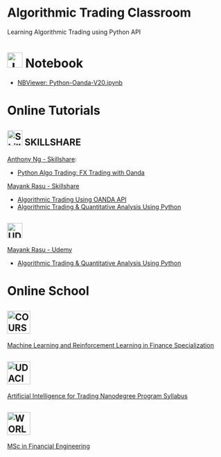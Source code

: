 # Algorithmic Trading Classroom
Learning Algorithmic Trading using Python API

# <img src="https://jupyter.org/assets/nav_logo.svg" alt="Jupyter Notebook" height="35"/> Notebook #

- [NBViewer: Python-Oanda-V20.ipynb](https://nbviewer.jupyter.org/github/jansenicus/algorithmic-trading-classroom/blob/master/notebooks/Python-Oanda-V20.ipynb)


# Online Tutorials #

## <img src="https://static.skillshare.com/uploads/users/6595003/user-image-small.png" alt="Skillshare" width="35"/> SKILLSHARE ##

[Anthony Ng - Skillshare](https://www.skillshare.com/profile/Anthony-Ng/4926488):

- [Python Algo Trading: FX Trading with Oanda](https://www.skillshare.com/classes/Python-Algo-Trading-FX-Trading-with-Oanda/2024083035) 

[Mayank Rasu - Skillshare](https://www.skillshare.com/profile/Mayank-Rasu/7995039)

- [Algorithmic Trading Using OANDA API](https://www.skillshare.com/classes/Algorithmic-Trading-Using-OANDA-API/1413782879)
- [Algorithmic Trading & Quantitative Analysis Using Python](https://www.skillshare.com/classes/Algorithmic-Trading-Quantitative-Analysis-Using-Python/5561706)


## <img src="https://www.udemy.com/staticx/udemy/images/v6/logo-coral.svg" alt="UDEMY" height="35"/> ##

[Mayank Rasu - Udemy](https://www.udemy.com/user/mayank-rasu/)
- [Algorithmic Trading & Quantitative Analysis Using Python](https://www.udemy.com/course/algorithmic-trading-quantitative-analysis-using-python/)

# Online School #

## <img src="https://149362230.v2.pressablecdn.com/wp-content/uploads/2018/08/coursera-social-logo.png" alt="COURSERA" height="53"/> ##

[Machine Learning and Reinforcement Learning in Finance Specialization](https://www.coursera.org/specializations/machine-learning-reinforcement-finance)

## <img src="https://d20vrrgs8k4bvw.cloudfront.net/images/open-graph/udacity.png" alt="UDACITY" height="53"/> ##

[Artificial Intelligence for Trading Nanodegree Program Syllabus](https://d20vrrgs8k4bvw.cloudfront.net/documents/en-US/AI+for+Trading+Learning+Nanodegree+Program+Syllabus.pdf)

## <img src="https://wqu.org/assets/wqu-logo-color-b6866efa16ba16fcf606c900d4c6c82da408b3c9156faa473661b7bb5426032a.png" alt="WORLD QUANT UNIVERSITY" height="53"/> ##

[MSc in Financial Engineering](https://wqu.org/programs/mscfe)
